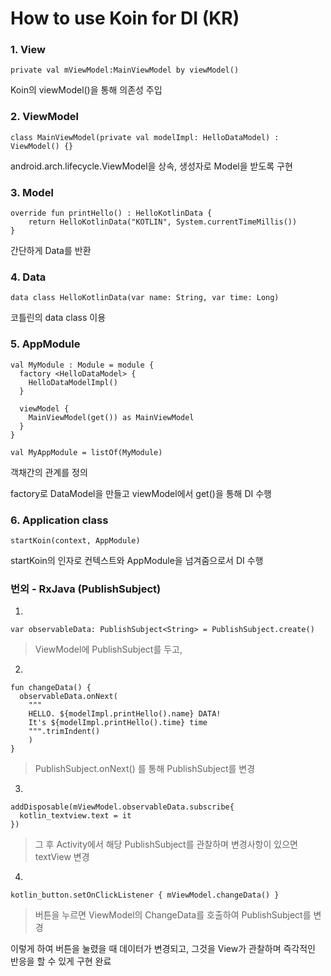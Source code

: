 # How to use Koin for DI (KR) 


### 1. View

    private val mViewModel:MainViewModel by viewModel()


Koin의 viewModel()을 통해 의존성 주입


### 2. ViewModel

    class MainViewModel(private val modelImpl: HelloDataModel) : ViewModel() {}

android.arch.lifecycle.ViewModel을 상속, 생성자로 Model을 받도록 구현


### 3. Model


    override fun printHello() : HelloKotlinData {  
        return HelloKotlinData("KOTLIN", System.currentTimeMillis())  
    }  
    
  간단하게 Data를 반환 


### 4. Data

    data class HelloKotlinData(var name: String, var time: Long)

코틀린의 data class 이용


### 5. AppModule

    val MyModule : Module = module {  
      factory <HelloDataModel> {  
        HelloDataModelImpl()  
      }  
      
      viewModel {  
        MainViewModel(get()) as MainViewModel  
      }  
    }  
      
    val MyAppModule = listOf(MyModule)

객채간의 관계를 정의

factory로 DataModel을 만들고 viewModel에서 get()을 통해 DI 수행


### 6. Application class

    startKoin(context, AppModule)

startKoin의 인자로 컨텍스트와 AppModule을 넘겨줌으로서 DI 수행


### 번외 - RxJava (PublishSubject)
1.

    var observableData: PublishSubject<String> = PublishSubject.create()

> ViewModel에 PublishSubject를 두고,


2.

    fun changeData() {  
      observableData.onNext(  
        """  
        HELLO. ${modelImpl.printHello().name} DATA! 
        It's ${modelImpl.printHello().time} time
        """.trimIndent()  
        )  
    }

> PublishSubject.onNext() 를 통해 PublishSubject를 변경


3.

    addDisposable(mViewModel.observableData.subscribe{  
      kotlin_textview.text = it  
    })
    

> 그 후 Activity에서 해당 PublishSubject를 관찰하며 변경사항이 있으면 textView 변경

4.

    kotlin_button.setOnClickListener { mViewModel.changeData() }

> 버튼을 누르면 ViewModel의 ChangeData를 호출하여 PublishSubject를 변경


이렇게 하여 버튼을 눌렸을 때 데이터가 변경되고, 그것을 View가 관찰하며 즉각적인 반응을 할 수 있게 구현 완료

